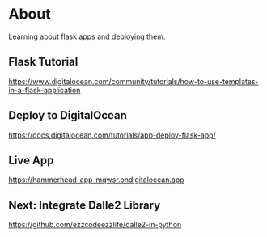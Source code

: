 # About
Learning about flask apps and deploying them.

## Flask Tutorial
https://www.digitalocean.com/community/tutorials/how-to-use-templates-in-a-flask-application

## Deploy to DigitalOcean
https://docs.digitalocean.com/tutorials/app-deploy-flask-app/

## Live App
https://hammerhead-app-mqwsr.ondigitalocean.app

## Next: Integrate Dalle2 Library
https://github.com/ezzcodeezzlife/dalle2-in-python
